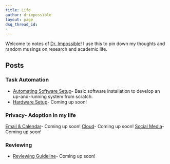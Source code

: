 ```yaml
---
title: Life
author: drimpossible
layout: page
dsq_thread_id:
-
---
```


Welcome to notes of [Dr. Impossible]({{site.baseurl}}/about)! I use this to pin down my thoughts and random musings on research and academic life. 

## Posts

### Task Automation
 * [Automating Software Setup]({{site.baseurl}}/blog/life/software_setup/)- Basic software installation to develop an up-and-running system from scratch.
 * [Hardware Setup]({{site.baseurl}}/blog/life/my_hardware_setup/)- Coming up soon!

### Privacy- Adoption in my life
[Email & Calendar]({{site.baseurl}}/blog/life/cutting_down_on_google/)- Coming up soon!
[Cloud]({{site.baseurl}}/blog/life/setting_private_server/)- Coming up soon!
[Social Media]()- Coming up soon!

### Reviewing
* [Reviewing Guideline]({{site.baseurl}}/blog/life/reviewing_guideline/)- Coming up soon!